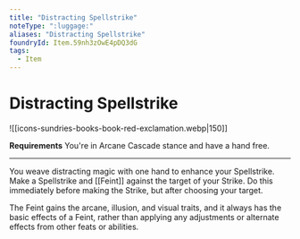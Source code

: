 ```yaml
---
title: "Distracting Spellstrike"
noteType: ":luggage:"
aliases: "Distracting Spellstrike"
foundryId: Item.59nh3zOwE4pDQ3dG
tags:
  - Item
---
```


# Distracting Spellstrike
![[icons-sundries-books-book-red-exclamation.webp|150]]

**Requirements** You're in Arcane Cascade stance and have a hand free.

* * *

You weave distracting magic with one hand to enhance your Spellstrike. Make a Spellstrike and [[Feint]] against the target of your Strike. Do this immediately before making the Strike, but after choosing your target.

The Feint gains the arcane, illusion, and visual traits, and it always has the basic effects of a Feint, rather than applying any adjustments or alternate effects from other feats or abilities.
